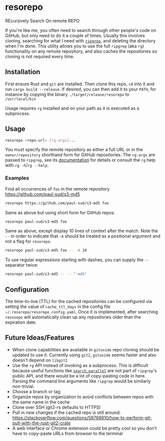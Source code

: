 # resorepo

REcursively Search On remote REPO

If you're like me, you often need to search through other people's code on GitHub, but only need to do it a couple of times. Usually this involves cloning, searching for what I need with [`ripgrep`](https://github.com/BurntSushi/ripgrep/), and deleting the directory when I'm done. This utility allows you to use the full `ripgrep` (aka `rg`) functionality on any remote repository, and also caches the repositories so cloning is not required every time.

## Installation

First ensure Rust and `git` are installed. Then clone this repo, `cd` into it and run `cargo build --release`. If desired, you can then add it to your `PATH`, for instance by copying the binary `./target/release/resorepo` to `/usr/local/bin`

Usage requires `rg` installed and on your path as it is executed as a subprocess.

## Usage

```bash
resorepo <repo-url> [rg-args]...
```

You must specify the remote repository as either a full URL or in the `owner/repository` shorthand form for GitHub repositories. The `rg-args` are passed to `ripgrep`, see its [documentation](https://github.com/BurntSushi/ripgrep) for details or consult the `rg` help with `rg -h`/`rg --help`.

### Examples

Find all occurrences of `foo` in the remote repository https://github.com/paul-sud/s3-md5

```bash
resorepo https://github.com/paul-sud/s3-md5 foo
```

Same as above but using short form for GitHub repos:

```bash
resorepo paul-sud/s3-md5 foo
```

Same as above, except display 10 lines of context after the match. Note the `--` in order to indicate that `-A` should be treated as a positional argument and not a flag for `resorepo`.

```bash
resorepo paul-sud/s3-md5 foo -- -A 10
```

To use regular expressions starting with dashes, you can supply the `--` separator twice:

```bash
resorepo paul-sud/s3-md5 -- -- "-md5"
```

## Configuration

The time-to-live (TTL) for the cached repositories can be configured via setting the value of `cache_ttl_days` in the config file `~/.resorepo/resorepo_config.yaml`. Once it is implemented, after searching `resosepo` will automatically clean up any repositories older than the expiration date.

## Future Ideas/Features

* When clone capabilities are available in `gitoxide` repo cloning should be updated to use it. Currently using `git2`, `gitoxide` seems faster and also doesn't depend on `libgit2`
* Use the `rg` API instead of invoking as a subprocess. This is difficult because useful functions like [`search_parallel`](https://github.com/BurntSushi/ripgrep/blob/9b01a8f9ae53ebcd05c27ec21843758c2c1e823f/crates/core/main.rs#L127) are not part of `ripgrep`'s public API, and there would be a lot of copy-pasting code in here. Parsing the command line arguments like `ripgrep` would be similarly non-trivial.
* Choose a branch or tag
* Organize repos by organization to avoid conflicts between repos with the same name in the cache
* Clone over SSH (git2-rs defaults to HTTPS)
* Pull in new changes if the cached repo is still around: https://stackoverflow.com/questions/58768910/how-to-perform-git-pull-with-the-rust-git2-crate
* A web interface or Chrome extension could be pretty cool so you don't have to copy-paste URLs from browser to the terminal

